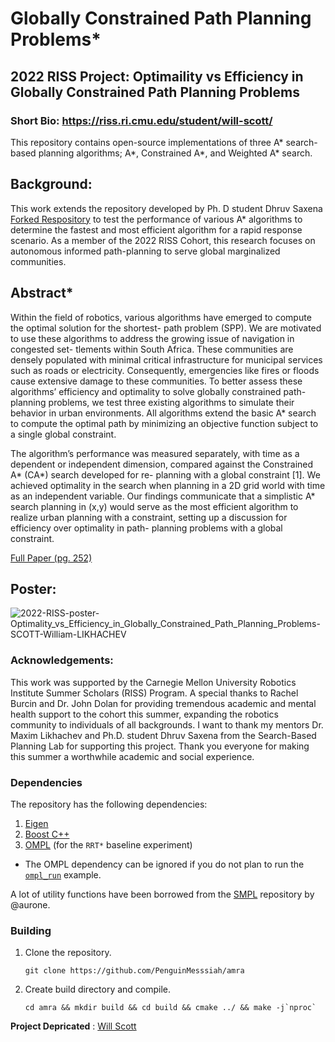 
# Globally Constrained Path Planning Problems*

## **2022 RISS Project:  Optimaility vs Efficiency in Globally Constrained Path Planning Problems** 

### Short Bio: https://riss.ri.cmu.edu/student/will-scott/

This repository contains open-source implementations of three A* search-based planning algorithms; A*, Constrained A*, and Weighted A* search.

## Background:

This work extends the repository developed by Ph. D student Dhruv Saxena [Forked Respository](https://github.com/dhruvms/amra) to test the performance of various A* algorithms to determine the fastest and most efficient algorithm for a rapid response scenario. As a member of the 2022 RISS Cohort, this research focuses on autonomous informed path-planning to serve global marginalized communities.


## Abstract*

Within the field of robotics, various algorithms have emerged to compute the optimal solution for the shortest- path problem (SPP). We are motivated to use these algorithms to address the growing issue of navigation in congested set- tlements within South Africa. These communities are densely populated with minimal critical infrastructure for municipal services such as roads or electricity. Consequently, emergencies like fires or floods cause extensive damage to these communities. To better assess these algorithms’ efficiency and optimality to solve globally constrained path-planning problems, we test three existing algorithms to simulate their behavior in urban environments. All algorithms extend the basic A* search to compute the optimal path by minimizing an objective function subject to a single global constraint.

The algorithm’s performance was measured separately, with time as a dependent or independent dimension, compared against the Constrained A* (CA*) search developed for re- planning with a global constraint [1]. We achieved optimality in the search when planning in a 2D grid world with time as an independent variable. Our findings communicate that a simplistic A* search planning in (x,y) would serve as the most efficient algorithm to realize urban planning with a constraint, setting up a discussion for efficiency over optimality in path- planning problems with a global constraint.

[Full Paper (pg. 252)](https://riss.ri.cmu.edu/wp-content/uploads/2023/08/CMU-RISS_Working_Papers_Journal-2022-PAPERS.pdf)

## Poster:

![2022-RISS-poster-Optimality_vs_Efficiency_in_Globally_Constrained_Path_Planning_Problems-SCOTT-William-LIKHACHEV](https://github.com/PenguinMesssiah/amra/assets/61028739/ab0e182d-8bec-48c6-8eb1-bbd2f1701926)

### Acknowledgements:

This work was supported by the Carnegie Mellon University Robotics Institute Summer Scholars (RISS) Program. A special thanks to Rachel Burcin and Dr. John Dolan for providing tremendous academic and mental health support to the cohort this summer, expanding the robotics community to individuals of all backgrounds. I want to thank my mentors Dr. Maxim Likhachev and Ph.D. student Dhruv Saxena from the Search-Based Planning Lab for supporting this project. Thank you everyone for making this summer a worthwhile academic and social experience.


### Dependencies
The repository has the following dependencies:
1. [Eigen](https://eigen.tuxfamily.org/index.php?title=Main_Page)
2. [Boost C++](https://www.boost.org/)
3. [OMPL](https://ompl.kavrakilab.org/) (for the `RRT*` baseline experiment)
  + The OMPL dependency can be ignored if you do not plan to run the [`ompl_run`](test/ompl_run.cpp) example.

A lot of utility functions have been borrowed from the [SMPL](https://github.com/aurone/smpl) repository by @aurone.

### Building
1. Clone the repository.
    ```
    git clone https://github.com/PenguinMesssiah/amra
    ```
2. Create build directory and compile.
    ```
    cd amra && mkdir build && cd build && cmake ../ && make -j`nproc`
    ```
    
**Project Depricated** : [Will Scott](mailto:wscott2@andrew.cmu.edu)
